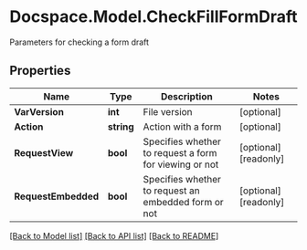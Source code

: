 # Docspace.Model.CheckFillFormDraft
Parameters for checking a form draft

## Properties

Name | Type | Description | Notes
------------ | ------------- | ------------- | -------------
**VarVersion** | **int** | File version | [optional] 
**Action** | **string** | Action with a form | [optional] 
**RequestView** | **bool** | Specifies whether to request a form for viewing or not | [optional] [readonly] 
**RequestEmbedded** | **bool** | Specifies whether to request an embedded form or not | [optional] [readonly] 

[[Back to Model list]](../README.md#documentation-for-models) [[Back to API list]](../README.md#documentation-for-api-endpoints) [[Back to README]](../README.md)

